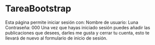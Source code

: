 # TareaBootstrap
Esta página permite iniciar sesión con:
Nombre de usuario: Luna
Contraseña: 000
Una vez que hayas iniciado sesión puedes añadir las publicaciones que desees, darles me gusta y cerrar tu cuenta, esto te llevará
de nuevo al formulario de inicio de sesión.
